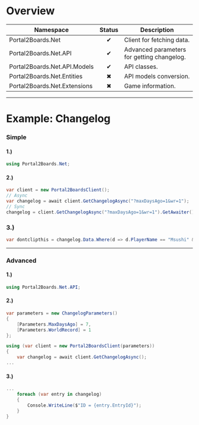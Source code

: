 ﻿# Overview

|Namespace|Status|Description|
|---|:-:|---|
|Portal2Boards.Net|✔|Client for fetching data.|
|Portal2Boards.Net.API|✔|Advanced parameters for getting changelog.|
|Portal2Boards.Net.API.Models|✔|API classes.|
|Portal2Boards.Net.Entities|✖|API models conversion.|
|Portal2Boards.Net.Extensions|✖|Game information.|

---

# Example: Changelog

### Simple

#### 1.)
```cs
using Portal2Boards.Net;
```

#### 2.)
```cs
var client = new Portal2BoardsClient();
// Async
var changelog = await client.GetChangelogAsync("?maxDaysAgo=1&wr=1");
// Sync
changelog = client.GetChangelogAsync("?maxDaysAgo=1&wr=1").GetAwaiter().GetResult();
```

### 3.)
```cs
var dontclipthis = changelog.Data.Where(d => d.PlayerName == "Msushi" && d.PostRank == 2);
```

---
### Advanced

#### 1.)
```cs
using Portal2Boards.Net.API;
```

#### 2.)
```cs
var parameters = new ChangelogParameters()
{
    [Parameters.MaxDaysAgo] = 7,
    [Parameters.WorldRecord] = 1
};

using (var client = new Portal2BoardsClient(parameters))
{
    var changelog = await client.GetChangelogAsync();
...
```

#### 3.)
```cs
...
    foreach (var entry in changelog)
    {
        Console.WriteLine($"ID = {entry.EntryId}");
    }
}
```